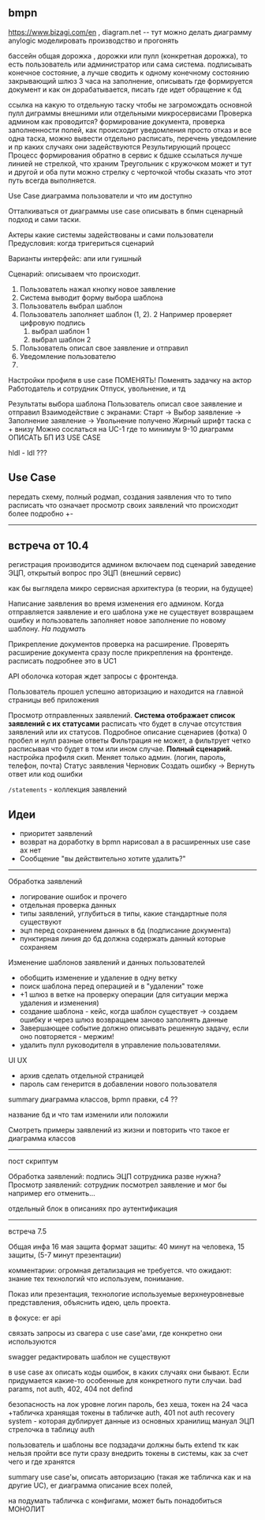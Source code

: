 ## bmpn
https://www.bizagi.com/en , diagram.net -- тут можно делать диаграмму
anylogic моделировать производство и прогонять

бассейн общая дорожка , дорожки или пулл (конкретная дорожка), то есть пользователь или администратор или сама система.
подписывать конечное состояние, а лучше сводить к одному конечному состоянию
закрывающий шлюз
3 часа на заполнение, описывать где формируется документ и как он дорабатывается, писать где идет обращение к бд

ссылка на какую то отдельную таску чтобы не загромождать основной пулл диграммы внешними или отдельными микросервисами
Проверка админом как проводится?
формирование документа, проверка заполненности полей, как происходит
уведомления просто отказ и все одна таска, можно вывести отдельно расписать, перечень уведомление и пр каких случаях они задействуются
Результирующий процесс 
Процесс формирования обратно в сервис
к бдшке ссылаться лучше линией не стрелкой, что храним
Треугольник с кружочком может и тут и другой и оба пути можно стрелку с черточкой чтобы сказать что этот путь всегда выполняется.

Use Case диаграмма пользователи и что им доступно

Отталкиваться от диаграммы use case описывать в бпмн сценарный подход и сами таски.

Актеры какие системы задействованы и сами пользователи
Предусловия: когда тригериться сценарий

Варианты интерфейс: апи или гуишный

Сценарий: описываем что происходит. 
1. Пользователь нажал кнопку новое заявление
2. Система выводит форму выбора шаблона
3. Пользователь выбрал шаблон
4. Пользователь заполняет шаблон (1, 2). 2 Например проверяет цифровую подпись
	1. выбрал шаблон 1
	2. выбрал шаблон 2
5. Пользователь описал свое заявление и отправил
6. Уведомление пользователю
7. 
Настройки профиля в use case ПОМЕНЯТЬ!
Поменять задачку на актор Работодатель и сотрудник
Отпуск, увольнение, и тд

Результаты выбора шаблона
Пользователь описал свое заявление и отправил
Взаимодействие с экранами: Старт -> Выбор заявление -> Заполнение заявление -> Увольнение получено
Жирный шрифт таска с + внизу
Можно сослаться на UC-1 где то
минимум 9-10 диаграмм
ОПИСАТЬ БП ИЗ USE CASE

hldl -  ldl ???


## Use Case
передать схему, полный родмап, создания заявления
что то типо расписать что означает просмотр своих заявлений что происходит более подробно +- 

----
## встреча от 10.4
регистрация производится админом включаем под сценарий заведение ЭЦП, открытый вопрос про ЭЦП (внешний сервис)

как бы выглядела микро сервисная архитектура (в теории, на будущее)

Написание заявления во время изменения его админом. Когда отправляется заявление и его шаблона уже не существует возвращаем ошибку и пользователь заполняет новое заполнение по новому шаблону. *На подумать*

Прикрепление документов проверка на расширение. Проверять расширение документа сразу после прикрепления на фронтенде. расписать подробнее это в UC1

API оболочка которая ждет запросы с фронтенда.

Пользователь прошел успешно авторизацию и находится на главной страницы веб приложения

Просмотр отправленных заявлений. **Система отображает список заявлений с их статусами** расписать что будет в случае отсутствия заявлений или их статусов.
Подробное описание сценариев (фотка)
0 пробел и нулл разные ответы
Фильтрация не может, а фильтрует четко расписывая что будет в том или ином случае. **Полный сценарий.**
настройка профиля скип. Меняет только админ. (логин, пароль, телефон, почта)
Статус заявления Черновик
Создать ошибку -> Вернуть ответ или код ошибки


`/statements` - коллекция заявлений

## Идеи
- приоритет заявлений
- возврат на доработку в bpmn нарисовал а в расширенных use case ах нет
- Сообщение "вы действительно хотите удалить?"




---


Обработка заявлений
- логирование ошибок и прочего
- отдельная проверка данных
- типы заявлений, углубиться в типы, какие стандартные поля существуют
- эцп перед сохранением данных в бд (подписание документа)
- пунктирная линия до бд должна содержать данный которые сохраняем

Изменение шаблонов заявлений и данных пользователей 
- обобщить изменение и удаление в одну ветку
- поиск шаблона перед операцией и в "удалении" тоже
- +1 шлюз в ветке на проверку операции (для ситуации мержа удаления и изменения)
- создание шаблона - кейс, когда шаблон существует -> создаем ошибку и через шлюз возвращаем заново заполнять данные
- Завершающее событие должно описывать решенную задачу, если оно повторяется - мержим!
- удалить пулл руководителя в управление пользователями.



UI UX
- архив сделать отдельной страницей
- пароль сам генерится в добавлении нового пользователя

summary
диаграмма классов, bpmn правки, с4 ??


название бд и что там изменили или положили

Смотреть примеры заявлений из жизни и повторить
что такое er диаграмма классов


---
пост скриптум

Обработка заявлений: подпись ЭЦП сотрудника разве нужна?
Просмотр заявлений: сотрудник посмотрел заявление и мог бы например его отменить...

отдельный блок в описаниях про аутентификация

---
встреча 7.5

Общая инфа
16 мая защита
формат защиты: 40 минут на человека, 15 защиты, (5-7 минут презентации)

комментарии: огромная детализация не требуется.
что ожидают: знание тех технологий что используем, понимание.

Показ или презентация, технологие используемые верхнеуровневые представления, объяснить идею, цель проекта.

в фокусе: er api

связать запросы из свагера с use case'ами, где конкретно они используются

swagger редактировать шаблон не существуют

в use case ах описать коды ошибок, в каких случаях они бывают. Если придумается какие-то особенные для конкретного пути случаи.
bad params, not auth, 402, 404 not defind

безопасность на лок уровне
логин пароль, без хеша, токен на 24 часа
+табличка хранящая токены в табличке auth, 401 not auth
recovery system - которая дублирует данные из основных хранилищ
мануал ЭЦП стрелочка в таблицу auth

пользователь и шаблоны все подзадачи должны быть extend тк как нельзя пройти все пути сразу
внедрить токены в системы, как за  счет чего и где хранятся 

summary
use case'ы, описать авторизацию (такая же табличка как и на другие UC), er диаграмма описание всех полей, 

на подумать табличка с конфигами, может быть понадобиться 
МОНОЛИТ